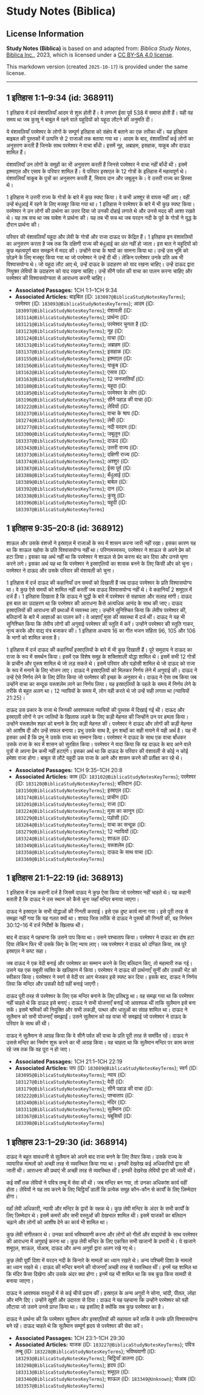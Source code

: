 # Study Notes (Biblica)

## License Information

**Study Notes (Biblica)** is based on and adapted from: _Biblica Study Notes_, [Biblica Inc.](https://www.biblica.com/), 2023, which is licensed under a [CC BY-SA 4.0 license](https://creativecommons.org/licenses/by-sa/4.0/legalcode.en).

This markdown version (created `2025-10-17`) is provided under the same license.



--------------------------------

## 1 इतिहास 1:1–9:34 (id: 368911)

1 इतिहास में दर्ज वंशावलियाँ आदम से शुरू होती हैं। वे लगभग ईसा पूर्व 538 में समाप्त होती हैं। यही वह समय था जब कुस्रू ने बाबुल में रहने वाले यहूदियों को यहूदा लौटने की अनुमति दी।

ये वंशावलियाँ परमेश्वर के लोगों के सम्पूर्ण इतिहास को संक्षेप में बताने का एक तरीका थीं। यह इतिहास बाइबल की पुस्तकों में उत्पत्ति से 2 राजाओं तक बताया गया था। आदम के बाद, वंशावलियाँ कई लोगों का अनुसरण करती हैं जिनके साथ परमेश्वर ने वाचा बाँधी। इसमें नूह, अब्राहम, इसहाक, याकूब और दाऊद शामिल हैं।

वंशावलियाँ उन लोगों के समूहों का भी अनुसरण करती हैं जिनसे परमेश्वर ने वाचा नहीं बाँधी थी। इसमें इश्माएल और एसाव के परिवार शामिल हैं। ये परिवार इस्राएल के 12 गोत्रों के इतिहास में महत्वपूर्ण थे। वंशावलियाँ याकूब के पुत्रों का अनुसरण करती हैं, सिवाय दान और जबूलून के। वे उत्तरी राज्य का हिस्सा थे।

1 इतिहास ने उत्तरी राज्य के गोत्रों के बारे में कुछ स्पष्ट किया। वे कभी अश्शूर से वापस नहीं आए। वहीं उन्हें बंधुआई में रहने के लिए मजबूर किया गया था। 1 इतिहास ने परमेश्वर के बारे में भी कुछ स्पष्ट किया। परमेश्वर ने उन लोगों की प्रार्थना का उत्तर दिया जो उनकी दोहाई लगाते थे और उनसे मदद की आशा रखते थे। यह तब सच था जब याबेश ने प्रार्थना की। यह तब भी सच था जब यरदन नदी के पूर्व के गोत्रों ने युद्ध के दौरान प्रार्थना की।

परिवार की वंशावलियाँ यहूदा और लेवी के गोत्रों और राजा दाऊद पर केंद्रित हैं। 1 इतिहास इन वंशावलियों का अनुसरण करता है जब तक कि दक्षिणी राज्य की बंधुआई का अंत नहीं हो जाता। इस बात ने यहूदियों को कुछ महत्वपूर्ण बात समझने में मदद की। उन्होंने वाचा के श्रापों का सामना किया था। उन्हें उस भूमि को छोड़ने के लिए मजबूर किया गया था जो परमेश्वर ने उन्हें दी थी। लेकिन परमेश्वर उनके प्रति अब भी विश्वासयोग्य थे। जो यहूदा लौट आए थे, उन्हें दाऊद के उदाहरण को याद रखना चाहिए। उन्हें दाऊद द्वारा नियुक्त लेवियों के उदाहरण को याद रखना चाहिए। उन्हें सीनै पर्वत की वाचा का पालन करना चाहिए और परमेश्वर की विश्वासयोग्यता से आराधना करनी चाहिए।

* **Associated Passages:** 1CH 1:1–1CH 9:34
* **Associated Articles:** बाइबिल (ID: `183087@BiblicaStudyNotesKeyTerms`); परमेश्वर (ID: `183093@BiblicaStudyNotesKeyTerms`); आदम (ID: `183097@BiblicaStudyNotesKeyTerms`); वंशावली  (ID: `183114@BiblicaStudyNotesKeyTerms`); प्रार्थना (ID: `183121@BiblicaStudyNotesKeyTerms`); परमेश्वर चुनता है (ID: `183123@BiblicaStudyNotesKeyTerms`); नूह (ID: `183124@BiblicaStudyNotesKeyTerms`); वाचा (ID: `183131@BiblicaStudyNotesKeyTerms`); अब्राहम (ID: `183137@BiblicaStudyNotesKeyTerms`); इसहाक  (ID: `183155@BiblicaStudyNotesKeyTerms`); इश्माएल (ID: `183156@BiblicaStudyNotesKeyTerms`); याकूब  (ID: `183162@BiblicaStudyNotesKeyTerms`); एसाव (ID: `183163@BiblicaStudyNotesKeyTerms`); 12 जनजातियाँ (ID: `183180@BiblicaStudyNotesKeyTerms`); यहूदा (ID: `183185@BiblicaStudyNotesKeyTerms`); परमेश्वर के लोग  (ID: `183196@BiblicaStudyNotesKeyTerms`); सीनै पहाड़ की वाचा (ID: `183222@BiblicaStudyNotesKeyTerms`); लेवियों (ID: `183237@BiblicaStudyNotesKeyTerms`); वाचा के श्राप (ID: `183274@BiblicaStudyNotesKeyTerms`); लेवी (ID: `183277@BiblicaStudyNotesKeyTerms`); नदी यरदन (ID: `183300@BiblicaStudyNotesKeyTerms`); जबूलून (ID: `183337@BiblicaStudyNotesKeyTerms`); दाऊद (ID: `183343@BiblicaStudyNotesKeyTerms`); उत्तरी राज्य (ID: `183373@BiblicaStudyNotesKeyTerms`); दक्षिणी राज्य (ID: `183374@BiblicaStudyNotesKeyTerms`); अश्शुर  (ID: `183387@BiblicaStudyNotesKeyTerms`); ईसा पूर्व (ID: `183388@BiblicaStudyNotesKeyTerms`); बँधुआई  (ID: `183389@BiblicaStudyNotesKeyTerms`); बाबेल  (ID: `183392@BiblicaStudyNotesKeyTerms`); दान (ID: `183338@BiblicaStudyNotesKeyTerms`); कुस्रू (ID: `183396@BiblicaStudyNotesKeyTerms`); यहूदी (ID: `183397@BiblicaStudyNotesKeyTerms`)

## 1 इतिहास 9:35–20:8 (id: 368912)

शाऊल और उसके वंशजों ने इस्राएल में राजाओं के रूप में शासन करना जारी नहीं रखा। इसका कारण यह था कि शाऊल यहोवा के प्रति विश्वासयोग्य नहीं था। परिणामस्वरूप, परमेश्वर ने शाऊल से अपने प्रेम को हटा लिया। इसका यह अर्थ नहीं था कि परमेश्वर ने शाऊल से प्रेम करना बंद कर दिया और उनसे घृणा करने लगे। इसका अर्थ यह था कि परमेश्वर ने इस्राएलियों का शासक बनने के लिए किसी और को चुना। परमेश्वर ने दाऊद और उसके परिवार की वंशावली को चुना।

1 इतिहास में दर्ज दाऊद की कहानियाँ उन समयों को दिखाती हैं जब दाऊद परमेश्वर के प्रति विश्वासयोग्य था। वे कुछ ऐसे समयों को शामिल नहीं करतीं जब दाऊद विश्वासयोग्य नहीं थे। वे कहानियाँ 2 शमूएल में दर्ज हैं। 1 इतिहास दिखाता है कि दाऊद ने युद्धों के बारे में परमेश्वर से सहायता और सलाह मांगी। दाऊद इस बात का उदाहरण था कि परमेश्वर की आराधना कैसे अत्यधिक आनंद के साथ की जाए। दाऊद इस्राएलियों की आराधना की प्रथाओं में व्यवस्था लाए। उन्होंने सुनिश्चित किया कि लेवीय परमेश्वर की, बलिदानों के बारे में आज्ञाओं का पालन करें। वे आज्ञाएँ मूसा की व्यवस्था में दर्ज थीं। दाऊद ने यह भी सुनिश्चित किया कि लेवीय लोगों की अगुवाई परमेश्वर की स्तुति में करें। उन्होंने परमेश्वर की स्तुति गाकर, नृत्य करके और वाद्य यंत्र बजाकर की। 1 इतिहास अध्याय 16 का गीत भजन संहिता 96, 105 और 106 के भागों को शामिल करता है।

1 इतिहास में दर्ज दाऊद की कहानियाँ इस्राएलियों के बारे में भी कुछ दिखाती हैं। पूरे समुदाय ने दाऊद का राजा के रूप में समर्थन किया। इसमें एक विशेष समूह के शक्तिशाली योद्धा शामिल थे। इसमें सभी 12 गोत्रों के प्राचीन और पुरूष शामिल थे जो लड़ सकते थे। इसमें परिवार और पड़ोसी शामिल थे जो दाऊद को राजा के रूप में मनाने के लिए भोजन लाए। दाऊद ने इस्राएलियों को मिलकर निर्णय लेने में अगुवाई की। दाऊद ने उन्हें ऐसे निर्णय लेने के लिए प्रेरित किया जो परमेश्वर की इच्छा के अनुसार थे। दाऊद ने ऐसा तब किया जब उन्होंने वाचा का सन्दूक यरूशलेम लाने का निर्णय लिया। यह इस्राएलियों के पहले के समय में निर्णय लेने के तरीके से बहुत अलग था। 12 न्यायियों के समय में, लोग वही करते थे जो उन्हें सही लगता था (न्यायियों 21:25\)।

दाऊद उस प्रकार के राजा थे जिनकी आवश्यकता न्यायियों की पुस्तक में दिखाई गई थी। दाऊद और इस्राएली लोगों ने उन जातियों के खिलाफ लड़ने के लिए कड़ी मेहनत की जिन्होंने उन पर हमला किया। उन्होंने यरूशलेम शहर को बनाने के लिए कड़ी मेहनत की। परमेश्वर ने दाऊद और लोगों की कड़ी मेहनत को आशीष दी और उन्हें सफल बनाया। प्रभु उसके साथ है, इन शब्दों का सही मायने में यही अर्थ है। यह भी इसका अर्थ है कि प्रभु ने उसके राज्य का सम्मान किया। परमेश्वर ने दाऊद के साथ एक वाचा बाँधकर उसके राजा के रूप में शासन को सुरक्षित किया। परमेश्वर ने वादा किया कि वह दाऊद के बाद आने वाले पुत्रों से अपना प्रेम कभी नहीं हटाएंगे। इसका अर्थ था कि दाऊद के परिवार की वंशावली से कोई न कोई हमेशा राजा होगा। बाबुल से लौटे यहूदी उस राजा के आने और शासन करने की प्रतीक्षा कर रहे थे।

* **Associated Passages:** 1CH 9:35–1CH 20:8
* **Associated Articles:** काम (ID: `183102@BiblicaStudyNotesKeyTerms`); परमेश्वर (ID: `183120@BiblicaStudyNotesKeyTerms`); बलिदान (ID: `183150@BiblicaStudyNotesKeyTerms`); इस्राएल  (ID: `183174@BiblicaStudyNotesKeyTerms`); प्राचीन  (ID: `183201@BiblicaStudyNotesKeyTerms`); राजा (ID: `183224@BiblicaStudyNotesKeyTerms`); मूसा का कानून (ID: `183229@BiblicaStudyNotesKeyTerms`); पड़ोसी (ID: `183264@BiblicaStudyNotesKeyTerms`); वाचा का सन्दूक (ID: `183279@BiblicaStudyNotesKeyTerms`); 12 न्यायियों (ID: `183324@BiblicaStudyNotesKeyTerms`); शाऊल (ID: `183349@BiblicaStudyNotesKeyTerms`); यरूशलेम (ID: `183358@BiblicaStudyNotesKeyTerms`); दाऊद के साथ वाचा (ID: `183360@BiblicaStudyNotesKeyTerms`)

## 1 इतिहास 21:1–22:19 (id: 368913)

1 इतिहास में एक कहानी दर्ज है जिसमें दाऊद ने कुछ ऐसा किया जो परमेश्वर नहीं चाहते थे। यह कहानी बताती है कि दाऊद ने उस स्थान को कैसे चुना जहाँ मन्दिर बनाया जाएगा।

दाऊद ने इस्राएल के सभी योद्धाओं की गिनती करवाई। इसे एक दुष्ट कार्य माना गया। इसे पूरी तरह से समझा नहीं गया कि यह गलत क्यों था। शायद जिस तरीके से दाऊद ने पुरूषों की गिनती की, वह निर्गमन 30:12–16 में दर्ज निर्देशों के खिलाफ थी।

बाद में दाऊद ने पहचाना कि उसने पाप किया था। उसने पश्चाताप किया। परमेश्वर ने दाऊद का दोष हटा दिया लेकिन फिर भी उसके किए के लिए न्याय लाए। जब परमेश्वर ने दाऊद को दण्डित किया, तब पूरे इस्राएल ने कष्ट सहा।

जब दाऊद ने एक वेदी बनाई और परमेश्वर का सम्मान करने के लिए बलिदान किए, तो महामारी रुक गई। उसने यह एक यबूसी व्यक्ति के खलिहान में किया। परमेश्वर ने दाऊद की प्रार्थनाएँ सुनीं और उसकी भेंट को स्वीकार किया। परमेश्वर ने स्वर्ग से वेदी पर आग भेजकर इसे स्पष्ट कर दिया। इसके बाद, दाऊद ने निर्णय लिया कि मन्दिर और उसकी वेदी वहीं बनाई जाएगी।

दाऊद पूरी तरह से परमेश्वर के लिए एक मन्दिर बनाने के लिए प्रतिबद्ध था। वह समझ गया था कि परमेश्वर नहीं चाहते थे कि दाऊद इसे बनाएं। दाऊद ने सभी योजनाएँ बनाईं जो आवश्यक थीं ताकि सुलैमान इसे बना सकें। इसमें श्रमिकों की नियुक्ति और सभी लकड़ी, पत्थर और धातुओं का संग्रह शामिल था। दाऊद ने सुलैमान को सभी योजनाएँ समझाईं। उसने सुलैमान को वह वाचा भी समझाई जो परमेश्वर ने दाऊद के परिवार के साथ की थी।

दाऊद ने सुलैमान से आग्रह किया कि वे सीनै पर्वत की वाचा के प्रति पूरी तरह से समर्पित रहें। दाऊद ने उससे मन्दिर का निर्माण शुरू करने का भी आग्रह किया। वह चाहता था कि सुलैमान मन्दिर पर काम करता रहे जब तक कि वह पूरा न हो जाए।

* **Associated Passages:** 1CH 21:1–1CH 22:19
* **Associated Articles:** पाप (ID: `183089@BiblicaStudyNotesKeyTerms`); स्वर्ग (ID: `183095@BiblicaStudyNotesKeyTerms`); न्याय  (ID: `183127@BiblicaStudyNotesKeyTerms`); वेदी (ID: `183179@BiblicaStudyNotesKeyTerms`); सीनै पहाड़ की वाचा (ID: `183222@BiblicaStudyNotesKeyTerms`); पश्चाताप (ID: `183240@BiblicaStudyNotesKeyTerms`); मंदिर (ID: `183311@BiblicaStudyNotesKeyTerms`); सुलैमान (ID: `183367@BiblicaStudyNotesKeyTerms`); यबूसियों (ID: `183398@BiblicaStudyNotesKeyTerms`)

## 1 इतिहास 23:1–29:30 (id: 368914)

दाऊद ने बहुत सावधानी से सुलैमान को अपने बाद राजा बनने के लिए तैयार किया। उसके राज्य के व्यापारिक मामलों को अच्छी तरह से व्यवस्थित किया गया था। इनकी देखरेख कई अधिकारियों द्वारा की जाती थी। आराधना की प्रथाएं भी अच्छी तरह से व्यवस्थित थीं। इनकी देखरेख लेवियों द्वारा की जाती थीं।

कई वर्षों तक लेवियों ने पवित्र तम्बू में सेवा की थी। जब मन्दिर बन गया, तो उनका अधिकांश कार्य वहीं होता। लेवियों ने यह तय करने के लिए चिट्ठियाँ डालीं कि प्रत्येक समूह कौन\-कौन से कार्यों के लिए ज़िम्मेदार होगा।

वहाँ लेवी अधिकारी, न्यायी और मन्दिर के द्वारों के रक्षक थे। कुछ लेवी मन्दिर के अंदर के सभी कार्यों के लिए ज़िम्मेदार थे। इसमें कमरों और सभी वस्तुओं की देखभाल शामिल थी। इसमें याजकों का बलिदान चढ़ाने और लोगों को आशीष देने का कार्य भी शामिल था।

कुछ लेवी संगीतकार थे। उनका कार्य भविष्यवाणी करना और लोगों को गीतों और वाद्ययंत्रों के साथ परमेश्वर की आराधना में अगुवाई करना था। कुछ लेवी मन्दिर के लिए एकत्रित सभी खजानों के प्रभारी थे। ये खजाने शमूएल, शाऊल, योआब, दाऊद और अन्य अगुवों द्वारा अलग रखे गए थे।

कुछ लेवी पूर्वी दिशा में यरदन नदी के किनारे के मामलों का ध्यान रखते थे। अन्य पश्चिमी दिशा के मामलों का ध्यान रखते थे। दाऊद की मन्दिर बनाने की योजनाएँ अच्छी तरह से व्यवस्थित थीं। इनमें यह शामिल था कि मंदिर कैसा दिखेगा और उसके अंदर क्या होगा। इनमें यह भी शामिल था कि सब कुछ किस सामग्री से बनाया जाएगा।

दाऊद ने आवश्यक वस्तुओं में से कई चीजें प्रदान कीं। इस्राएल के अन्य अगुवों ने सोना, चांदी, पीतल, लोहा और मणि दिए। उन्होंने खुशी और उदारता से दिया। दाऊद ने यह पहचाना कि उन्होंने परमेश्वर को वही लौटाया जो उसने उनसे प्राप्त किया था। यह इसलिए है क्योंकि सब कुछ परमेश्वर का है।

दाऊद ने प्रार्थना की कि परमेश्वर सुलैमान और इस्राएलियों की सहायता करें ताकि वे उनके प्रति विश्वासयोग्य बने रहें। दाऊद चाहते थे कि सुलैमान सम्पूर्ण हृदय से परमेश्वर की सेवा करें।

* **Associated Passages:** 1CH 23:1–1CH 29:30
* **Associated Articles:** याजक (ID: `183227@BiblicaStudyNotesKeyTerms`); पवित्र तम्बू (ID: `183228@BiblicaStudyNotesKeyTerms`); भविष्यवाणी (ID: `183293@BiblicaStudyNotesKeyTerms`); चिट्ठियाँ डालना (ID: `183298@BiblicaStudyNotesKeyTerms`); हृदय (ID: `183313@BiblicaStudyNotesKeyTerms`); शमूएल (ID: `183346@BiblicaStudyNotesKeyTerms`); शाऊल (ID: `183349@Unknown`); योआब  (ID: `183357@BiblicaStudyNotesKeyTerms`)

